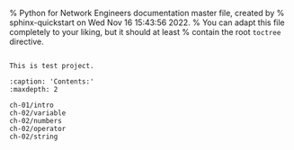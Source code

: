 % Python for Network Engineers documentation master file, created by
% sphinx-quickstart on Wed Nov 16 15:43:56 2022.
% You can adapt this file completely to your liking, but it should at least
% contain the root `toctree` directive.

```{include} ../../README.md
```

```{warning}
This is test project.
```

```{toctree}
:caption: 'Contents:'
:maxdepth: 2

ch-01/intro
ch-02/variable
ch-02/numbers
ch-02/operator
ch-02/string
```
